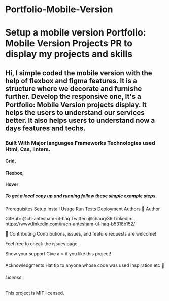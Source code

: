 # Portfolio-Mobile-Version

<h1>Setup a mobile version Portfolio: Mobile Version Projects PR to display my projects and skills</h1>

<h2>Hi, I simple coded the mobile version with the help of flexbox and figma features.
It is a structure where we decorate and furnishe further. Develop the responsive one,
It's a Portfolio: Mobile Version projects display. It helps the users to understand 
our services better. It also helps users to understand now a days features and techs. </h2>

<h3>Built With Major languages Frameworks Technologies used Html, Css, linters.</h3>
<h4>Grid,</h4>
<h4>Flexbox,</h4>
<h4>Hover</h4>

<h5>To get a local copy up and running follow these simple example steps.</h5>

Prerequisites 
Setup 
Install 
Usage 
Run 
Tests
Deployment 
Authors 
👤 Author

GitHub: @ch-ahtesham-ul-haq Twitter: @chaury39 
LinkedIn: https://www.linkedin.com/in/ch-ahtesham-ul-haq-b5318b152/

🤝 Contributing Contributions, issues, and feature requests are welcome!

Feel free to check the issues page.

Show your support Give a ⭐️ if you like this project!

Acknowledgments Hat tip to anyone whose code was used Inspiration etc 
📝 <h6>License</h6>
 This project is MIT licensed.